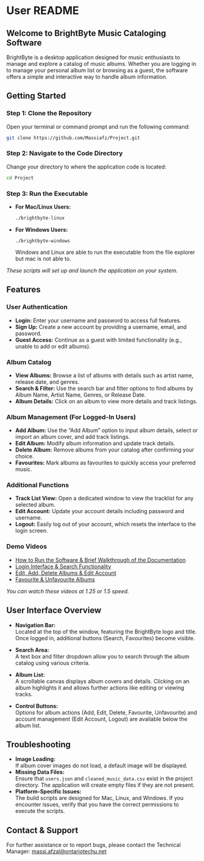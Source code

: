 # User README

## Welcome to BrightByte Music Cataloging Software

BrightByte is a desktop application designed for music enthusiasts to manage and explore a catalog of music albums. Whether you are logging in to manage your personal album list or browsing as a guest, the software offers a simple and interactive way to handle album information.

## Getting Started

### Step 1: Clone the Repository

Open your terminal or command prompt and run the following command:
```bash
git clone https://github.com/Massiafz/Project.git
```

### Step 2: Navigate to the Code Directory

Change your directory to where the application code is located:
```bash
cd Project
```

### Step 3: Run the Executable

- **For Mac/Linux Users:**
  ```bash
  ./brightbyte-linux
  ```
- **For Windows Users:**
  ```batch
  ./brightbyte-windows
  ```
  Windows and Linux are able to run the executable from the file explorer but mac is not able to.

*These scripts will set up and launch the application on your system.*

## Features

### User Authentication

- **Login:** Enter your username and password to access full features.
- **Sign Up:** Create a new account by providing a username, email, and password.
- **Guest Access:** Continue as a guest with limited functionality (e.g., unable to add or edit albums).

### Album Catalog

- **View Albums:** Browse a list of albums with details such as artist name, release date, and genres.
- **Search & Filter:** Use the search bar and filter options to find albums by Album Name, Artist Name, Genres, or Release Date.
- **Album Details:** Click on an album to view more details and track listings.

### Album Management (For Logged-In Users)

- **Add Album:** Use the “Add Album” option to input album details, select or import an album cover, and add track listings.
- **Edit Album:** Modify album information and update track details.
- **Delete Album:** Remove albums from your catalog after confirming your choice.
- **Favourites:** Mark albums as favourites to quickly access your preferred music.

### Additional Functions

- **Track List View:** Open a dedicated window to view the tracklist for any selected album.
- **Edit Account:** Update your account details including password and username.
- **Logout:** Easily log out of your account, which resets the interface to the login screen.

### Demo Videos

- [How to Run the Software & Brief Walkthrough of the Documentation](https://youtu.be/u4mqQTsF3OQ)
- [Login Interface & Search Functionality](https://youtu.be/9gNyYvDeJmc)
- [Edit, Add, Delete Albums & Edit Account](https://youtu.be/wjz4acvXSR8)
- [Favourite & Unfavourite Albums](https://youtu.be/b2SkPcyBFnI)

*You can watch these videos at 1.25 or 1.5 speed.*

## User Interface Overview

- **Navigation Bar:**  
  Located at the top of the window, featuring the BrightByte logo and title. Once logged in, additional buttons (Search, Favourites) become visible.
  
- **Search Area:**  
  A text box and filter dropdown allow you to search through the album catalog using various criteria.
  
- **Album List:**  
  A scrollable canvas displays album covers and details. Clicking on an album highlights it and allows further actions like editing or viewing tracks.

- **Control Buttons:**  
  Options for album actions (Add, Edit, Delete, Favourite, Unfavourite) and account management (Edit Account, Logout) are available below the album list.

## Troubleshooting

- **Image Loading:**  
  If album cover images do not load, a default image will be displayed.
- **Missing Data Files:**  
  Ensure that `users.json` and `cleaned_music_data.csv` exist in the project directory. The application will create empty files if they are not present.
- **Platform-Specific Issues:**  
  The build scripts are designed for Mac, Linux, and Windows. If you encounter issues, verify that you have the correct permissions to execute the scripts.

## Contact & Support

For further assistance or to report bugs, please contact the Technical Manager: massi.afzal@ontariotechu.net
